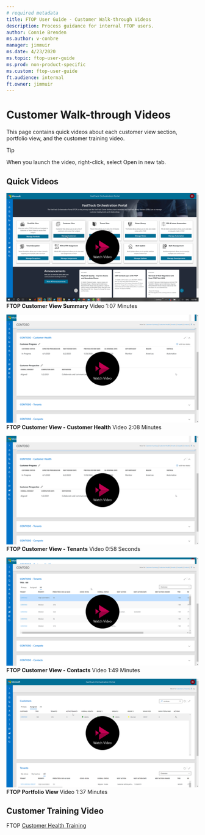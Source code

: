 ```yaml
---
# required metadata
title: FTOP User Guide - Customer Walk-through Videos
description: Process guidance for internal FTOP users.
author: Connie Brenden
ms.author: v-conbre
manager: jimmuir
ms.date: 4/23/2020
ms.topic: ftop-user-guide
ms.prod: non-product-specific
ms.custom: ftop-user-guide
ft.audience: internal
ft.owner: jimmuir
---
```

# Customer Walk-through Videos

This page contains quick videos about each customer view section, portfolio view, and the customer training video.

>[!TIP]
>When you launch the video, right-click, select Open in new tab.

## Quick Videos

[![customer-summary.png](media/customer-view/customer-view-videos/customer-summary.png)](https://aka.ms/AA895a2 "Watch customer view summary walk-through")
**FTOP Customer View Summary** Video 1:07 Minutes

[![customer-health-section.png](media/customer-view/customer-view-videos/customer-health-section.png)](https://aka.ms/AA895a0 "Watch customer health section walk-through")
**FTOP Customer View - Customer Health** Video 2:08 Minutes

[![customer-health-section.png](media/customer-view/customer-view-videos/customer-health-section.png)](https://aka.ms/AA895a1 "Watch tenants section walk-through")
**FTOP Customer View - Tenants** Video 0:58 Seconds

[![tenants-section.png](media/customer-view/customer-view-videos/tenants-section.png)](https://aka.ms/AA895a3 "Watch contacts section walk-through")
**FTOP Customer View - Contacts** Video 1:49 Minutes

[![portfolio-view.png](media/customer-view/customer-view-videos/portfolio-view.png)](https://aka.ms/AA88xpn "Watch portfolio view walk-through")
**FTOP Portfolio View** Video 1:37 Minutes

## Customer Training Video

FTOP [Customer Health Training](https://aka.ms/ftop/customertraining)
